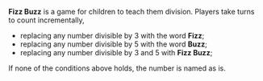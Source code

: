 **Fizz Buzz** is a game for children to teach them division. Players take turns to count incrementally, 

- replacing any number divisible by 3 with the word **Fizz**;
- replacing any number divisible by 5 with the word **Buzz**;
- replacing any number divisible by 3 and 5 with **Fizz Buzz**;

If none of the conditions above holds, the number is named as is.